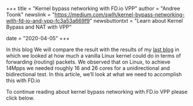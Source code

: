 +++
title = "Kernel bypass networking with FD.io VPP"
author = "Andree Toonk"
newslink = "https://medium.com/swlh/kernel-bypass-networking-with-fd-io-and-vpp-fc3a53a669f9"
newsbuttontxt = "Learn about Kernel Bypass and NAT with VPP"

date = "2020-04-05"
+++

In this blog We will compare the result with the results of my
[last blog](https://medium.com/@atoonk/linux-kernel-and-measuring-network-throughput-547c3b68c4d2)
in which we looked at how much a vanilla Linux kernel could do in terms of forwarding (routing)
packets. We observed that on Linux, to achieve 14Mpps we needed roughly 16 and 26 cores for a
unidirectional and bidirectional test. In this article, we’ll look at what we need to
accomplish this with FD.io

To continue reading about kernel bypass networking with FD.io VPP please click below.
